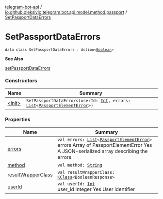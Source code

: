 [telegram-bot-api](../../index.md) / [io.github.oleksivio.telegram.bot.api.model.method.passport](../index.md) / [SetPassportDataErrors](./index.md)

# SetPassportDataErrors

`data class SetPassportDataErrors : Action<`[`Boolean`](https://kotlinlang.org/api/latest/jvm/stdlib/kotlin/-boolean/index.html)`>`

**See Also**

[setPassportDataErrors](#)

### Constructors

| Name | Summary |
|---|---|
| [&lt;init&gt;](-init-.md) | `SetPassportDataErrors(userId: `[`Int`](https://kotlinlang.org/api/latest/jvm/stdlib/kotlin/-int/index.html)`, errors: `[`List`](https://kotlinlang.org/api/latest/jvm/stdlib/kotlin.collections/-list/index.html)`<`[`PassportElementError`](../../io.github.oleksivio.telegram.bot.api.model.objects.passport.errors/-passport-element-error/index.md)`>)` |

### Properties

| Name | Summary |
|---|---|
| [errors](errors.md) | `val errors: `[`List`](https://kotlinlang.org/api/latest/jvm/stdlib/kotlin.collections/-list/index.html)`<`[`PassportElementError`](../../io.github.oleksivio.telegram.bot.api.model.objects.passport.errors/-passport-element-error/index.md)`>`<br>errors Array of PassportElementError Yes A JSON-serialized array describing the errors |
| [method](method.md) | `val method: `[`String`](https://kotlinlang.org/api/latest/jvm/stdlib/kotlin/-string/index.html) |
| [resultWrapperClass](result-wrapper-class.md) | `val resultWrapperClass: `[`KClass`](https://kotlinlang.org/api/latest/jvm/stdlib/kotlin.reflect/-k-class/index.html)`<BooleanResponse>` |
| [userId](user-id.md) | `val userId: `[`Int`](https://kotlinlang.org/api/latest/jvm/stdlib/kotlin/-int/index.html)<br>user_id Integer Yes User identifier |
